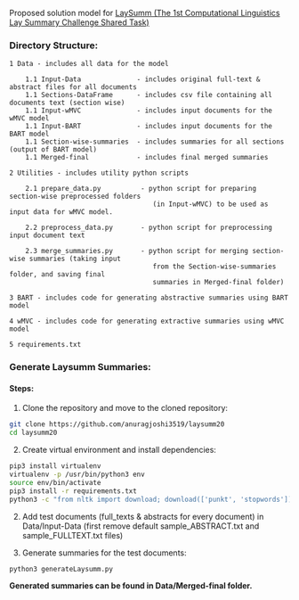 Proposed solution model for [LaySumm (The 1st Computational Linguistics Lay Summary Challenge Shared Task)](https://competitions.codalab.org/competitions/25516)

### Directory Structure:

    1 Data - includes all data for the model

        1.1 Input-Data              - includes original full-text & abstract files for all documents
        1.1 Sections-DataFrame      - includes csv file containing all documents text (section wise)
        1.1 Input-wMVC              - includes input documents for the wMVC model
        1.1 Input-BART              - includes input documents for the BART model
        1.1 Section-wise-summaries  - includes summaries for all sections (output of BART model)
        1.1 Merged-final            - includes final merged summaries

    2 Utilities - includes utility python scripts

        2.1 prepare_data.py          - python script for preparing section-wise preprocessed folders
                                        (in Input-wMVC) to be used as input data for wMVC model.

        2.2 preprocess_data.py       - python script for preprocessing input document text

        2.3 merge_summaries.py       - python script for merging section-wise summaries (taking input
                                        from the Section-wise-summaries folder, and saving final
                                        summaries in Merged-final folder)

    3 BART - includes code for generating abstractive summaries using BART model

    4 wMVC - includes code for generating extractive summaries using wMVC model

    5 requirements.txt


### Generate Laysumm Summaries:

#### Steps:

1. Clone the repository and move to the cloned repository:

```bash
git clone https://github.com/anuragjoshi3519/laysumm20
cd laysumm20
```

2. Create virtual environment and install dependencies:

```bash
pip3 install virtualenv
virtualenv -p /usr/bin/python3 env
source env/bin/activate
pip3 install -r requirements.txt
python3 -c "from nltk import download; download(['punkt', 'stopwords'])"
```

2. Add test documents (full_texts & abstracts for every document) in Data/Input-Data (first remove default sample_ABSTRACT.txt and sample_FULLTEXT.txt files)

3. Generate summaries for the test documents:

```bash
python3 generateLaysumm.py
```

**Generated summaries can be found in Data/Merged-final folder.**
